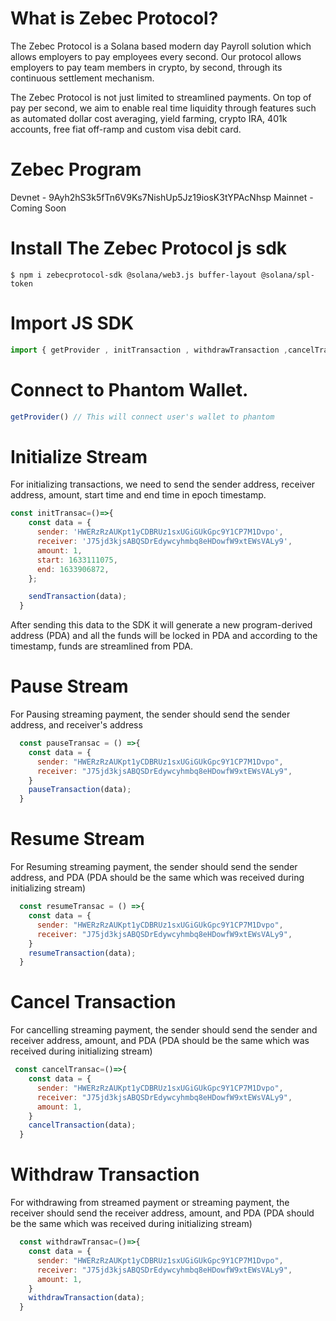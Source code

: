 # What is Zebec Protocol?

The Zebec Protocol is a Solana based modern day Payroll solution which allows employers to pay employees every second. Our protocol allows employers to pay team members in crypto, by second, through its continuous settlement mechanism. 

The Zebec Protocol is not just limited to streamlined payments. On top of pay per second, we aim to enable real time liquidity through features such as automated dollar cost averaging, yield farming, crypto IRA,  401k accounts, free fiat off-ramp and custom visa debit card.

# Zebec Program

Devnet - 9Ayh2hS3k5fTn6V9Ks7NishUp5Jz19iosK3tYPAcNhsp
Mainnet - Coming Soon

# Install The Zebec Protocol js sdk 

`$ npm i zebecprotocol-sdk @solana/web3.js buffer-layout @solana/spl-token`

# Import JS SDK

```javascript
import { getProvider , initTransaction , withdrawTransaction ,cancelTransaction,pauseTransaction,resumeTransaction } from "zebecprotocol-sdk"
```

# Connect to Phantom Wallet.

```javascript
getProvider() // This will connect user's wallet to phantom
```

# Initialize Stream

For initializing transactions, we need to send the sender address, receiver address, amount, start time and end time in epoch timestamp.
```javascript
const initTransac=()=>{
    const data = {
      sender: 'HWERzRzAUKpt1yCDBRUz1sxUGiGUkGpc9Y1CP7M1Dvpo',
      receiver: 'J75jd3kjsABQSDrEdywcyhmbq8eHDowfW9xtEWsVALy9',
      amount: 1,
      start: 1633111075,
      end: 1633906872,
    };

    sendTransaction(data);
  }
```
After sending this data to the SDK it will generate a new program-derived address (PDA) and all the funds will be locked in PDA and according to the timestamp, funds are streamlined from PDA. 

# Pause Stream

For Pausing streaming payment, the sender should send the sender address, and receiver's address

```javascript
  const pauseTransac = () =>{
    const data = {
      sender: "HWERzRzAUKpt1yCDBRUz1sxUGiGUkGpc9Y1CP7M1Dvpo",
      receiver: "J75jd3kjsABQSDrEdywcyhmbq8eHDowfW9xtEWsVALy9",
    }
    pauseTransaction(data);
  }
```

# Resume Stream

For Resuming streaming payment, the sender should send the sender address, and PDA (PDA should be the same which was received during initializing stream)

```javascript
  const resumeTransac = () =>{
    const data = {
      sender: "HWERzRzAUKpt1yCDBRUz1sxUGiGUkGpc9Y1CP7M1Dvpo",
      receiver: "J75jd3kjsABQSDrEdywcyhmbq8eHDowfW9xtEWsVALy9",
    }
    resumeTransaction(data);
  }
  ```
# Cancel Transaction
For cancelling streaming payment, the sender should send the sender and receiver address, amount, and PDA (PDA should be the same which was received during initializing stream)

```javascript
 const cancelTransac=()=>{
    const data = {
      sender: "HWERzRzAUKpt1yCDBRUz1sxUGiGUkGpc9Y1CP7M1Dvpo",
      receiver: "J75jd3kjsABQSDrEdywcyhmbq8eHDowfW9xtEWsVALy9",
      amount: 1,
    }
    cancelTransaction(data);
  }
  ```
 # Withdraw Transaction

For withdrawing from streamed payment or streaming payment, the receiver should send the receiver address, amount, and PDA (PDA should be the same which was received during initializing stream)

```javascript
  const withdrawTransac=()=>{
    const data = {
      sender: "HWERzRzAUKpt1yCDBRUz1sxUGiGUkGpc9Y1CP7M1Dvpo",
      receiver: "J75jd3kjsABQSDrEdywcyhmbq8eHDowfW9xtEWsVALy9",
      amount: 1,
    }
    withdrawTransaction(data);
  }
  ```

